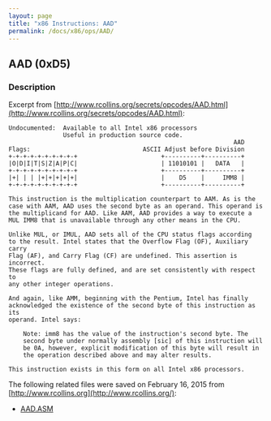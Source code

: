 ```yaml
---
layout: page
title: "x86 Instructions: AAD"
permalink: /docs/x86/ops/AAD/
---
```


AAD (0xD5)
---

### Description

Excerpt from [http://www.rcollins.org/secrets/opcodes/AAD.html](http://www.rcollins.org/secrets/opcodes/AAD.html):

	Undocumented:  Available to all Intel x86 processors
	               Useful in production source code.
	                                                              AAD
	Flags:                               ASCII Adjust before Division
	+-+-+-+-+-+-+-+-+-+                       +----------+----------+
	|O|D|I|T|S|Z|A|P|C|                       | 11010101 |   DATA   |
	+-+-+-+-+-+-+-+-+-+                       +----------+----------+
	|+| | | |+|+|+|+|+|                       |    D5    |     IMM8 |
	+-+-+-+-+-+-+-+-+-+                       +----------+----------+
	
	This instruction is the multiplication counterpart to AAM. As is the
	case with AAM, AAD uses the second byte as an operand. This operand is
	the multiplicand for AAD. Like AAM, AAD provides a way to execute a
	MUL IMM8 that is unavailable through any other means in the CPU.
	
	Unlike MUL, or IMUL, AAD sets all of the CPU status flags according
	to the result. Intel states that the Overflow Flag (OF), Auxiliary carry
	Flag (AF), and Carry Flag (CF) are undefined. This assertion is incorrect.
	These flags are fully defined, and are set consistently with respect to
	any other integer operations.
	
	And again, like AMM, beginning with the Pentium, Intel has finally
	acknowledged the existence of the second byte of this instruction as its
	operand. Intel says:
	
		Note: imm8 has the value of the instruction's second byte. The
		second byte under normally assembly [sic] of this instruction will
		be 0A, however, explicit modification of this byte will result in
		the operation described above and may alter results.
	
	This instruction exists in this form on all Intel x86 processors.

The following related files were saved on February 16, 2015 from [http://www.rcollins.org](http://www.rcollins.org/):

* [AAD.ASM](AAD.ASM)
